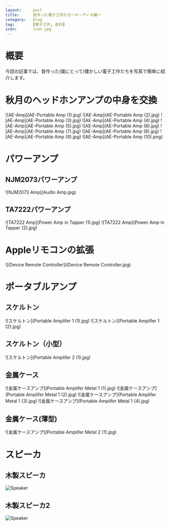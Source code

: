 ```yaml
---
layout:		post
title:		昔作った電子工作たち～オーディオ編～
category:	blog
tag:		[電子工作, 自作]
icon:		icon.jpg
---
```


# 概要

今回の記事では、昔作った(僕にとって)懐かしい電子工作たちを写真で簡単に紹介します。

# 秋月のヘッドホンアンプの中身を交換

![AE-Amp](AE-Portable Amp (1).jpg)
![AE-Amp](AE-Portable Amp (2).jpg)
![AE-Amp](AE-Portable Amp (3).jpg)
![AE-Amp](AE-Portable Amp (4).jpg)
![AE-Amp](AE-Portable Amp (5).jpg)
![AE-Amp](AE-Portable Amp (6).jpg)
![AE-Amp](AE-Portable Amp (7).jpg)
![AE-Amp](AE-Portable Amp (8).jpg)
![AE-Amp](AE-Portable Amp (9).jpg)
![AE-Amp](AE-Portable Amp (10).png)

# パワーアンプ

## NJM2073パワーアンプ

![NJM2073 Amp](Audio Amp.jpg)

## TA7222パワーアンプ

![TA7222 Amp](Power Amp in Tapper (1).jpg)
![TA7222 Amp](Power Amp in Tapper (2).jpg)

# Appleリモコンの拡張

![iDevice Remote Controller](iDevice Remote Controller.jpg)

# ポータブルアンプ

## スケルトン

![スケルトン](Portable Amplifer 1 (1).jpg)
![スケルトン](Portable Amplifer 1 (2).jpg)

## スケルトン（小型）

![スケルトン](Portable Amplifer 2 (1).jpg)

## 金属ケース

![金属ケースアンプ](Portable Amplifer Metal 1 (1).jpg)
![金属ケースアンプ](Portable Amplifer Metal 1 (2).jpg)
![金属ケースアンプ](Portable Amplifer Metal 1 (3).jpg)
![金属ケースアンプ](Portable Amplifer Metal 1 (4).jpg)

## 金属ケース(薄型)

![金属ケースアンプ](Portable Amplifer Metal 2 (1).jpg)

# スピーカ

## 木製スピーカ

![Speaker](Speaker.jpg)

## 木製スピーカ2

![Speaker](Speaker2.jpg)




